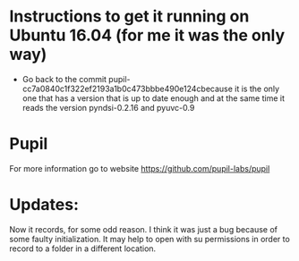# Instructions to get it running on Ubuntu 16.04 (for me it was the only way)

- Go back to the commit pupil-cc7a0840c1f322ef2193a1b0c473bbbe490e124cbecause it is the only one that has a version that is up to date enough and at the same time it reads the version pyndsi-0.2.16 and pyuvc-0.9


# Pupil
For more information go to website https://github.com/pupil-labs/pupil

# Updates:

Now it records, for some odd reason. I think it was just a bug because of some faulty initialization. It may help to open with su permissions in order to record to a folder in a different location.


